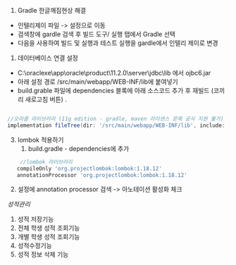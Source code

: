 1. Gradle 한글깨짐현상 해결
- 인텔리제이 파일 -> 설정으로 이동
- 검색창에 gardle 검색 후 빌드 도구/ 실행 탭에서 Gradle 선택
- 다음을 사용하여 빌드 및 실행과 테스트 실행을 gardle에서 인텔리 제이로 변경


1. 데이터베이스 연결 설정
- C:\oraclexe\app\oracle\product\11.2.0\server\jdbc\lib 에서 ojbc6.jar
- 아래 설정 경로 /src/main/webapp/WEB-INF/lib에 붙여넣기
- build.grable 파일에 dependencies 블록에 아래 소스코드 추가 후 재빌드 (코끼리 새로고침 버튼)
.
```groovy

//오라클 라이브러리 (11g edition - gradle, maven 라이센스 문제 공식 지원 불가)
implementation fileTree(dir: '/src/main/webapp/WEB-INF/lib', include: ['*.jar'])
```

3. lombok 적용하기
    1. build.gradle - dependencies에 추가
```groovy
    //lombok 라이브러리
   compileOnly 'org.projectlombok:lombok:1.18.12'
   annotationProcessor 'org.projectlombok:lombok:1.18.12'
```
2. 설정에 annotation processor 검색 -> 아노테이션 활성화 체크




*성적관리*
1. 성적 저장기능
2. 전체 학생 성적 조회기능
3. 개별 학생 성적 조회기능
4. 성적수정기능
5. 성적 정보 삭제 기능

